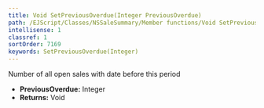 ```yaml
---
title: Void SetPreviousOverdue(Integer PreviousOverdue)
path: /EJScript/Classes/NSSaleSummary/Member functions/Void SetPreviousOverdue(Integer p_0)
intellisense: 1
classref: 1
sortOrder: 7169
keywords: SetPreviousOverdue(Integer)
---
```



Number of all open sales with date before this period



* **PreviousOverdue:** Integer
* **Returns:** Void



